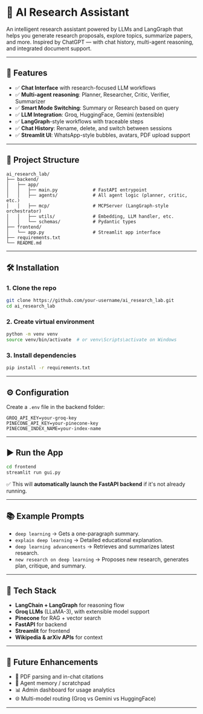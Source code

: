

# 🧠 AI Research Assistant

An intelligent research assistant powered by LLMs and LangGraph that helps you generate research proposals, explore topics, summarize papers, and more. Inspired by ChatGPT — with chat history, multi-agent reasoning, and integrated document support.

---

## 🚀 Features

- ✅ **Chat Interface** with research-focused LLM workflows
- ✅ **Multi-agent reasoning**: Planner, Researcher, Critic, Verifier, Summarizer
- ✅ **Smart Mode Switching**: Summary or Research based on query
- ✅ **LLM Integration**: Groq, HuggingFace, Gemini (extensible)
- ✅ **LangGraph**-style workflows with traceable steps
- ✅ **Chat History**: Rename, delete, and switch between sessions
- ✅ **Streamlit UI**: WhatsApp-style bubbles, avatars, PDF upload support

---

## 📁 Project Structure

```
ai_research_lab/
├── backend/
│   ├── app/
│   │   ├── main.py             # FastAPI entrypoint
│   │   ├── agents/             # All agent logic (planner, critic, etc.)
│   │   ├── mcp/                # MCPServer (LangGraph-style orchestrator)
│   │   ├── utils/              # Embedding, LLM handler, etc.
│   │   └── schemas/            # Pydantic types
├── frontend/
│   └── app.py                  # Streamlit app interface
├── requirements.txt
└── README.md
```

---

## 🛠️ Installation

### 1. Clone the repo

```bash
git clone https://github.com/your-username/ai_research_lab.git
cd ai_research_lab
```

### 2. Create virtual environment

```bash
python -m venv venv
source venv/bin/activate  # or venv\Scripts\activate on Windows
```

### 3. Install dependencies

```bash
pip install -r requirements.txt
```

---

## ⚙️ Configuration

Create a `.env` file in the backend folder:

```env
GROQ_API_KEY=your-groq-key
PINECONE_API_KEY=your-pinecone-key
PINECONE_INDEX_NAME=your-index-name
```

---

## ▶️ Run the App

```bash
cd frontend
streamlit run gui.py
```

✅ This will **automatically launch the FastAPI backend** if it's not already running.

---

## 📚 Example Prompts

- `deep learning` → Gets a one-paragraph summary.
- `explain deep learning` → Detailed educational explanation.
- `deep learning advancements` → Retrieves and summarizes latest research.
- `new research on deep learning` → Proposes new research, generates plan, critique, and summary.

---

## 🧩 Tech Stack

- **LangChain + LangGraph** for reasoning flow
- **Groq LLMs** (LLaMA-3), with extensible model support
- **Pinecone** for RAG + vector search
- **FastAPI** for backend
- **Streamlit** for frontend
- **Wikipedia & arXiv APIs** for context

---

## 🧪 Future Enhancements

- 📄 PDF parsing and in-chat citations
- 🧠 Agent memory / scratchpad
- 📊 Admin dashboard for usage analytics
- 🌐 Multi-model routing (Groq vs Gemini vs HuggingFace)

---
